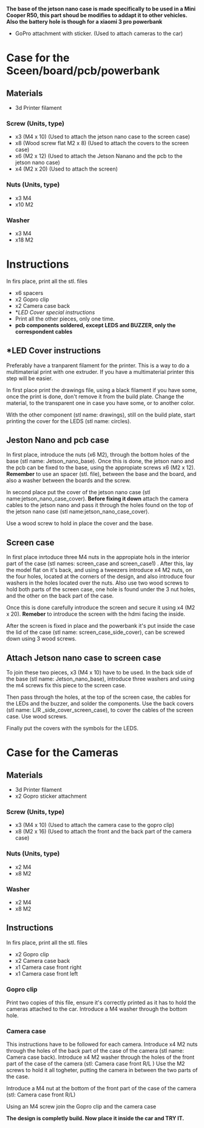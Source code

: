**The base of the jetson nano case is made specifically to be used in a Mini Cooper R50, this part shoud be modifies to addapt it to other vehicles. Also the battery hole is though for a xiaomi 3 pro powerbank**


- GoPro attachment with sticker. (Used to attach cameras to the car)

# Case for the Sceen/board/pcb/powerbank
## Materials
- 3d Printer filament

### Screw (Units, type) 
- x3 (M4 x 10) (Used to attach the jetson nano case to the screen case)
- x8 (Wood screw flat M2 x 8) (Used to attach the covers to the screen case)
- x6 (M2 x 12) (Used to attach the Jetson Nanano and the pcb to the jetson nano case)
- x4 (M2 x 20) (Used to attach the screen)

### Nuts (Units, type) 
- x3 M4 
- x10 M2

### Washer
- x3 M4
- x18 M2

# Instructions
In firs place, print all the stl. files
- x6 spacers
- x2 Gopro clip
- x2 Camera case back
- **LED Cover *special instructions**
- Print all the other pieces, only one time.
- **pcb components soldered, except LEDS and BUZZER, only the correspondent cables**

## *LED Cover instructions
Preferably have a tranparent filament for the printer. This is a way to do a multimaterial print with one extruder. If you have a multimaterial printer this step will be easier.

In first place print the drawings file, using a black filament if you have some, once the print is done, don't remove it from the build plate.
Change the material, to the transparent one in case you have some, or to another color. 

With the other component (stl name: drawings), still on the build plate, start printing the cover for the LEDS (stl name: circles).

## Jeston Nano and pcb case
In first place, introduce the nuts (x6 M2), through the bottom holes of the base (stl name: Jetson_nano_base). Once this is done, the jetson nano and the pcb can be fixed to the base, using the appropiate screws x6 (M2 x 12). **Remember** to use an spacer (stl. file), between the base and the board, and also a washer between the boards and the screw.

In second place put the cover of the jetson nano case (stl name:jetson_nano_case_cover). **Before fixing it down** attach the camera cables to the jetson nano and pass it through the holes found on the top of the jetson nano case (stl name:jetson_nano_case_cover). 

Use a wood screw to hold in place the cover and the base.

## Screen case
In first place inrtoduce three M4 nuts in the appropiate hols in the interior part of the case (stl names: screen_case and screen_case1) . After this, lay the model flat on it's back, and using a tweezers introduce x4 M2 nuts, on the four holes, located at the corners of the design, and also introduce four washers in the holes located over the nuts. Also use two wood screws to hold both parts of the screen case, one hole is found under the 3 nut holes, and the other on the back part of the case.

Once this is done carefully introduce the screen and secure it using x4 (M2 x 20). **Remeber** to introduce the screen with the hdmi facing the inside. 

After the screen is fixed in place and the powerbank it's put inside the case the lid of the case (stl name: screen_case_side_cover), can be screwed down using 3 wood screws.

## Attach Jetson nano case to screen case
To join these two pieces, x3 (M4 x 10) have to be used. In the back side of the base (stl name: Jetson_nano_base), introduce three washers and using the m4 screws fix this piece to the screen case.

Then pass through the holes, at the top of the screen case, the cables for the LEDs and the buzzer, and solder the components. Use the back covers (stl name: L/R _side_cover_screen_case), to cover the cables of the screen case. Use wood screws.

Finally put the covers with the symbols for the LEDS.


# Case for the Cameras
## Materials
- 3d Printer filament
- x2 Gopro sticker attachment

### Screw (Units, type) 
- x3 (M4 x 10) (Used to attach the camera case to the gopro clip)
- x8 (M2 x 16) (Used to attach the front and the back part of the camera case)

### Nuts (Units, type) 
- x2 M4 
- x8 M2

### Washer
- x2 M4
- x8 M2

## Instructions

In firs place, print all the stl. files
- x2 Gopro clip
- x2 Camera case back
- x1 Camera case front right 
- x1 Camera case front left

### Gopro clip
Print two copies of this file, ensure it's correctly printed as it has to hold the cameras attached to the car.
Introduce a M4 washer through the bottom hole.

### Camera case
This instructions have to be followed for each camera. 
Introduce x4 M2 nuts through the holes of the back part of the case of the camera (stl name: Camera case back).
Introduce x4 M2 washer through the holes of the front part of the case of the camera (stl: Camera case front R/L )
Use the M2 screws to hold it all togheter, putting the camera in between the two parts of the case.

Introduce a M4 nut at the bottom of the front part of the case of the camera (stl: Camera case front R/L)

Using an M4 screw join the Gopro clip and the camera case


**The design is completly build. Now place it inside the car and TRY IT.**
